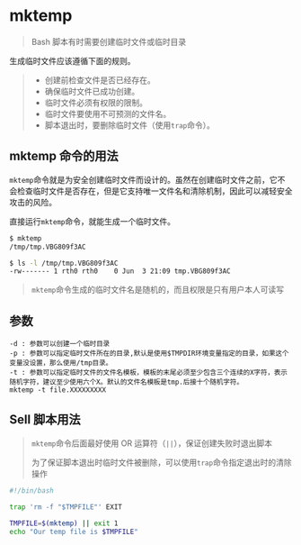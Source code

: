 # mktemp

>  Bash 脚本有时需要创建临时文件或临时目录

生成临时文件应该遵循下面的规则。

> - 创建前检查文件是否已经存在。
> - 确保临时文件已成功创建。
> - 临时文件必须有权限的限制。
> - 临时文件要使用不可预测的文件名。
> - 脚本退出时，要删除临时文件（使用`trap`命令）。

## mktemp 命令的用法

`mktemp`命令就是为安全创建临时文件而设计的。虽然在创建临时文件之前，它不会检查临时文件是否存在，但是它支持唯一文件名和清除机制，因此可以减轻安全攻击的风险。

直接运行`mktemp`命令，就能生成一个临时文件。

```bash
$ mktemp                                                           
/tmp/tmp.VBG809f3AC

$ ls -l /tmp/tmp.VBG809f3AC 
-rw------- 1 rth0 rth0    0 Jun  3 21:09 tmp.VBG809f3AC 
```

> `mktemp`命令生成的临时文件名是随机的，而且权限是只有用户本人可读写



## 参数

```
-d : 参数可以创建一个临时目录
-p : 参数可以指定临时文件所在的目录,默认是使用$TMPDIR环境变量指定的目录，如果这个变量没设置，那么使用/tmp目录。
-t : 参数可以指定临时文件的文件名模板，模板的末尾必须至少包含三个连续的X字符，表示随机字符，建议至少使用六个X。默认的文件名模板是tmp.后接十个随机字符。
mktemp -t file.XXXXXXXXX
```



## Sell 脚本用法

> `mktemp`命令后面最好使用 OR 运算符（`||`），保证创建失败时退出脚本
>
> 为了保证脚本退出时临时文件被删除，可以使用`trap`命令指定退出时的清除操作

```bash
#!/bin/bash

trap 'rm -f "$TMPFILE"' EXIT

TMPFILE=$(mktemp) || exit 1
echo "Our temp file is $TMPFILE"
```
